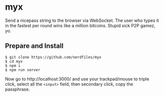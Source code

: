 # myx

Send a nicepass string to the browser via WebSocket. The user who types it in the fastest per round wins like a million bitcoins. Stupid sick P2P gamez, yo.

## Prepare and Install

    $ git clone https://github.com/nerdfiles/myx
    $ cd myx
    $ npm i
    $ npm run server

Now go to http://localhost:3000/ and use your trackpad/mouse to triple click, select all the `<input>` field, then secondary click, copy the passphrase.
